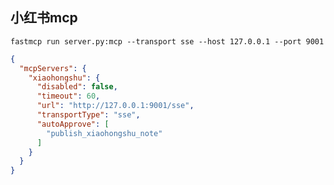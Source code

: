 ## 小红书mcp
`fastmcp run server.py:mcp --transport sse --host 127.0.0.1 --port 9001`

```json
{
  "mcpServers": {
    "xiaohongshu": {
      "disabled": false,
      "timeout": 60,
      "url": "http://127.0.0.1:9001/sse",
      "transportType": "sse",
      "autoApprove": [
        "publish_xiaohongshu_note"
      ]
    }
  }
}
```

